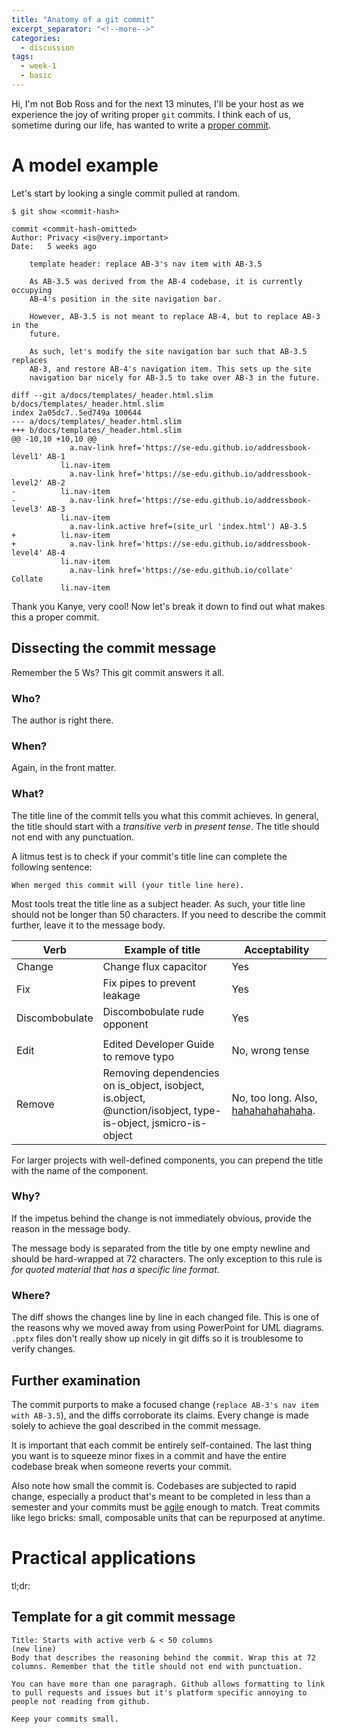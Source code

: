 ```yaml
---
title: "Anatomy of a git commit"
excerpt_separator: "<!--more-->"
categories:
  - discussion
tags:
  - week-1
  - basic
---
```


Hi, I'm not Bob Ross and for the next 13 minutes, I'll be your host as we experience the joy of writing proper `git` commits.
I think each of us, sometime during our life, has wanted to write a [proper commit](https://www.youtube.com/watch?v=oh5p5f5_-7A).

<!--more-->

# A model example

Let's start by looking a single commit pulled at random.

```
$ git show <commit-hash> 

commit <commit-hash-omitted>
Author: Privacy <is@very.important>
Date:   5 weeks ago

    template header: replace AB-3's nav item with AB-3.5

    As AB-3.5 was derived from the AB-4 codebase, it is currently occupying
    AB-4's position in the site navigation bar.

    However, AB-3.5 is not meant to replace AB-4, but to replace AB-3 in the
    future.

    As such, let's modify the site navigation bar such that AB-3.5 replaces
    AB-3, and restore AB-4's navigation item. This sets up the site
    navigation bar nicely for AB-3.5 to take over AB-3 in the future.

diff --git a/docs/templates/_header.html.slim b/docs/templates/_header.html.slim
index 2a05dc7..5ed749a 100644
--- a/docs/templates/_header.html.slim
+++ b/docs/templates/_header.html.slim
@@ -10,10 +10,10 @@
             a.nav-link href='https://se-edu.github.io/addressbook-level1' AB-1
           li.nav-item
             a.nav-link href='https://se-edu.github.io/addressbook-level2' AB-2
-          li.nav-item
-            a.nav-link href='https://se-edu.github.io/addressbook-level3' AB-3
           li.nav-item
             a.nav-link.active href=(site_url 'index.html') AB-3.5
+          li.nav-item
+            a.nav-link href='https://se-edu.github.io/addressbook-level4' AB-4
           li.nav-item
             a.nav-link href='https://se-edu.github.io/collate' Collate
           li.nav-item
```

Thank you Kanye, very cool!
Now let's break it down to find out what makes this a proper commit.

## Dissecting the commit message
    
Remember the 5 Ws? This git commit answers it all.

### Who? 

The author is right there.

### When?

Again, in the front matter.

### What?
    
The title line of the commit tells you what this commit achieves.
In general, the title should start with a *transitive verb* in *present tense*.
The title should not end with any punctuation.

A litmus test is to check if your commit's title line can complete the following sentence:

    When merged this commit will (your title line here).

Most tools treat the title line as a subject header.
As such, your title line should not be longer than 50 characters.
If you need to describe the commit further, leave it to the message body.
 

Verb | Example of title | Acceptability
---|---|--- 
Change | Change flux capacitor | Yes
Fix | Fix pipes to prevent leakage | Yes
Discombobulate | Discombobulate rude opponent | Yes
 | | 
Edit | Edited Developer Guide to remove typo | No, wrong tense
Remove | Removing dependencies on is_object, isobject, is.object, @unction/isobject, type-is-object, jsmicro-is-object | No, too long. Also, [hahahahahahaha](https://www.npmjs.com/search?q=isobject).

For larger projects with well-defined components, you can prepend the title with the name of the component. 

### Why?

If the impetus behind the change is not immediately obvious, provide the reason in the message body.

The message body is separated from the title by one empty newline and should be hard-wrapped at 72 characters.
The only exception to this rule is _for quoted material that has a specific line format_.

### Where?

The diff shows the changes line by line in each changed file. 
This is one of the reasons why we moved away from using PowerPoint for UML diagrams. 
`.pptx` files don't really show up nicely in git diffs so it is troublesome to verify changes.

## Further examination 

The commit purports to make a focused change (`replace AB-3's nav item with AB-3.5`), and the diffs corroborate its claims.
Every change is made solely to achieve the goal described in the commit message.

It is important that each commit be entirely self-contained. 
The last thing you want is to squeeze minor fixes in a commit and have the entire codebase break when someone reverts your commit.

Also note how small the commit is.
Codebases are subjected to rapid change, especially a product that's meant to be completed in less than a semester and your commits must be [agile](https://www.atlassian.com/agile) enough to match.
Treat commits like lego bricks: small, composable units that can be repurposed at anytime. 

# Practical applications

tl;dr:

## Template for a git commit message

```
Title: Starts with active verb & < 50 columns
(new line)
Body that describes the reasoning behind the commit. Wrap this at 72
columns. Remember that the title should not end with punctuation.

You can have more than one paragraph. Github allows formatting to link
to pull requests and issues but it's platform specific annoying to
people not reading from github.

Keep your commits small. 
```
